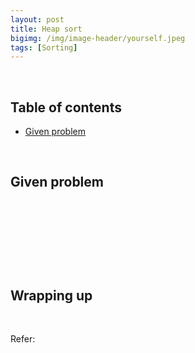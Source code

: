 ```yaml
---
layout: post
title: Heap sort
bigimg: /img/image-header/yourself.jpeg
tags: [Sorting]
---
```




<br>

## Table of contents
- [Given problem](#given-problem)




<br>

## Given problem






<br>

## 






<br>

## 





<br>

## Wrapping up




<br>

Refer:

[]()